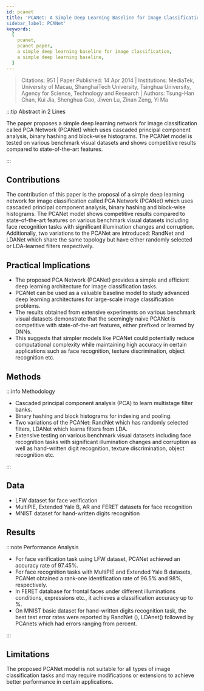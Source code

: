 ```yaml
---
id: pcanet
title: 'PCANet: A Simple Deep Learning Baseline for Image Classification
sidebar_label: PCANet'
keywords:
  [
    pcanet,
    pcanet paper,
    a simple deep learning baseline for image classification,
    a simple deep learning baseline,
  ]
---
```


> Citations: 951 | Paper Published: 14 Apr 2014 | Institutions: MediaTek, University of Macau, ShanghaiTech University, Tsinghua University, Agency for Science, Technology and Research | Authors: Tsung-Han Chan, Kui Jia, Shenghua Gao, Jiwen Lu, Zinan Zeng, Yi Ma

<!-- Prettier doesn't change this -->
:::tip Abstract in 2 Lines

The paper proposes a simple deep learning network for image classification called PCA Network (PCANet) which uses cascaded principal component analysis, binary hashing and block-wise histograms. The PCANet model is tested on various benchmark visual datasets and shows competitive results compared to state-of-the-art features.

:::


## Contributions 

The contribution of this paper is the proposal of a simple deep learning network for image classification called PCA Network (PCANet) which uses cascaded principal component analysis, binary hashing and block-wise histograms. The PCANet model shows competitive results compared to state-of-the-art features on various benchmark visual datasets including face recognition tasks with significant illumination changes and corruption. Additionally, two variations to the PCANet are introduced: RandNet and LDANet which share the same topology but have either randomly selected or LDA-learned filters respectively.

## Practical Implications

- The proposed PCA Network (PCANet) provides a simple and efficient deep learning architecture for image classification tasks.
- PCANet can be used as a valuable baseline model to study advanced deep learning architectures for large-scale image classification problems.
- The results obtained from extensive experiments on various benchmark visual datasets demonstrate that the seemingly naive PCANet is competitive with state-of-the-art features, either prefixed or learned by DNNs. 
- This suggests that simpler models like PCANet could potentially reduce computational complexity while maintaining high accuracy in certain applications such as face recognition, texture discrimination, object recognition etc.


## Methods
<!-- Prettier doesn't change this -->
:::info Methodology

- Cascaded principal component analysis (PCA) to learn multistage filter banks.
- Binary hashing and block histograms for indexing and pooling. 
- Two variations of the PCANet: RandNet which has randomly selected filters, LDANet which learns filters from LDA. 
- Extensive testing on various benchmark visual datasets including face recognition tasks with significant illumination changes and corruption as well as hand-written digit recognition, texture discrimination, object recognition etc.

:::

## Data
- LFW dataset for face verification
- MultiPIE, Extended Yale B, AR and FERET datasets for face recognition
- MNIST dataset for hand-written digits recognition

## Results
<!-- Prettier doesn't change this -->
:::note Performance Analysis

- For face verification task using LFW dataset, PCANet achieved an accuracy rate of 97.45%.
- For face recognition tasks with MultiPIE and Extended Yale B datasets, PCANet obtained a rank-one identification rate of 96.5% and 98%, respectively.
- In FERET database for frontal faces under different illuminations conditions, expressions etc., it achieves a classification accuracy up to %. 
- On MNIST basic dataset for hand-written digits recognition task, the best test error rates were reported by RandNet (), LDAnet() followed by PCAnets which had errors ranging from  percent.

:::


## Limitations

The proposed PCANet model is not suitable for all types of image classification tasks and may require modifications or extensions to achieve better performance in certain applications.



